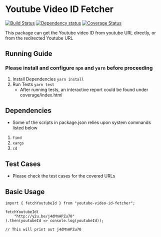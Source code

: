 # Youtube Video ID Fetcher

[![Build Status](https://travis-ci.org/aajiwani/youtube-video-id-fetcher.svg?branch=master)](https://travis-ci.org/aajiwani/youtube-video-id-fetcher)
[![Dependency status](https://david-dm.org/aajiwani/youtube-video-id-fetcher.svg)](https://david-dm.org/aajiwani/youtube-video-id-fetcher)
[![Coverage Status](https://coveralls.io/repos/github/aajiwani/youtube-video-id-fetcher/badge.svg?branch=master)](https://coveralls.io/github/aajiwani/youtube-video-id-fetcher?branch=master)

This package can get the Youtube video ID from youtube URL directly, or from the redirected Youtube URL

## Running Guide

### Please install and configure `npm` and `yarn` before proceeding

1.  Install Dependencies `yarn install`
2.  Run Tests `yarn test`
    * After running tests, an interactive report could be found under coverage/index.html

## Dependencies

* Some of the scripts in package.json relies upon system commands listed below

1.  `find`
2.  `xargs`
3.  `cd`

## Test Cases
* Please check the test cases for the covered URLs

## Basic Usage
```
import { fetchYoutubeId } from "youtube-video-id-fetcher";
```

```
fetchYoutubeId(
    "http://y2u.be/j4dMnAPZu70"
).then(youtubeId => console.log(youtubeId));

// This will print out j4dMnAPZu70
```